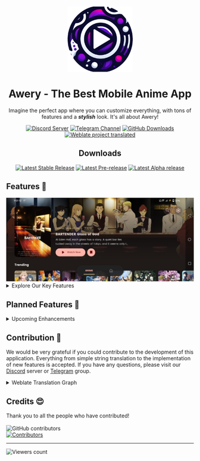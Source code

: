 <p align="center">
   <img src="https://raw.githubusercontent.com/MrBoomDeveloper/Awery/master/docs/app_icon.png" alt="Awery App Icon" width="175px">
</p>
<h1 align="center">Awery - The Best Mobile Anime App</h1>
<p align="center">Imagine the perfect app where you can customize everything, with tons of features and a <b><i>stylish</i></b> look. It's all about Awery!</p>
<p align="center">
   <a href="https://discord.com/invite/yspVzD4Kbm"><img src="https://dcbadge.limes.pink/api/server/https://discord.com/invite/yspVzD4Kbm" alt="Discord Server"></a>
   <a href="https://t.me/mrboomdev_awery"><img src="https://img.shields.io/endpoint?label=Telegram&labelColor=0e91e3&color=545454&logo=telegram&style=for-the-badge&url=https%3A%2F%2Fmogyo.ro%2Fquart-apis%2Ftgmembercount%3Fchat_id%3Dmrboomdev_awery" alt="Telegram Channel"></a>
   <a href="https://github.com/MrBoomDeveloper/Awery/releases"><img src="https://img.shields.io/github/downloads/MrBoomDeveloper/Awery/total?style=for-the-badge" alt="GitHub Downloads"></a>
   <a href="https://hosted.weblate.org/engage/awery">
      <img alt="Weblate project translated" src="https://img.shields.io/weblate/progress/awery?style=for-the-badge">
   </a>
</p>
<h2 align="center">Downloads</h2>
<p align="center">
   <a href="https://github.com/mrboomdeveloper/awery/releases/latest"><img src="https://img.shields.io/github/v/release/mrboomdeveloper/awery?display_name=tag&style=flat-square&logoColor=06599d&label=Stable&labelColor=06599d&color=043b69" alt="Latest Stable Release"/></a>
   <a href="https://github.com/mrboomdeveloper/awery/releases"><img src="https://img.shields.io/github/v/release/mrboomdeveloper/awery?include_prereleases&display_name=tag&style=flat-square&logoColor=2c2c47&label=Beta&color=818cf8" alt="Latest Pre-release"/></a>
   <a href="https://github.com/itsmechinmoy/awery-updater/releases/latest"><img src="https://img.shields.io/github/v/release/itsmechinmoy/awery-updater?display_name=tag&style=flat-square&label=Alpha&color=e23629" alt="Latest Alpha release"/></a>
</p>

<h2>Features 🚀</h2>
<img src="https://raw.githubusercontent.com/MrBoomDeveloper/Awery/master/docs/screenshot1.jpg" alt="Screenshot" />
<details>
<summary>Explore Our Key Features</summary>
<ul>
  <li>Integration with Aniyomi extensions for enhanced functionality.</li>
  <li>Seamless progress synchronisation with AniList, MyAnimeList, Shikimori, and more.</li>
  <li>Engage with and contribute to community comments.</li>
  <li>Support for multiple languages, making it accessible worldwide.</li>
  <li>Advanced tag filtering, including options to exclude genres like mecha.</li>
  <li>Blacklist and manage unwanted media content effectively.</li>
</ul>
</details>

<h2>Planned Features 👀</h2>
<details>
<summary>Upcoming Enhancements</summary>
<ul>
  <li>Support for Android TV, bringing the app to larger screens.</li>
  <li>Integrated newsreader to keep you updated on the latest trends.</li>
  <li>Expanded extension compatibility, including Tachiyomi, Cloudstream, Miru, and LNReader.</li>
  <li>Torrent support for more flexible media acquisition.</li>
  <li>Offline playback capabilities for uninterrupted access.</li>
  <li>Real-time update notifications to keep you informed.</li>
</ul>
</details>

<h2>Contribution 🤝</h2>

We would be very grateful if you could contribute to the development of this application.  Everything from simple string translation to the implementation of new features is accepted. If you have any questions, please visit our <a href="https://discord.com/invite/yepfCz4pvW">Discord</a> server or <a href="https://t.me/mrboomdev_awery">Telegram</a> group.
<details>
<summary>Weblate Translation Graph</summary>
<a href="https://hosted.weblate.org/engage/awery"><img src="https://hosted.weblate.org/widget/awery/multi-auto.svg" alt="Translation status" /></a>
</details>

<H2>Credits 😍</h2>
Thank you to all the people who have contributed!<br>
<br>
<a href="https://github.com/mrboomdeveloper/awery/graphs/contributors">
  <img alt="GitHub contributors" src="https://img.shields.io/github/contributors/mrboomdeveloper/awery?style=flat-square&label=Contributors%20%3A&labelColor=%230f1318&color=%230f1318" align="left">
</a>
<br>
<a href="https://github.com/mrboomdeveloper/awery/graphs/contributors">
  <img src="https://contrib.rocks/image?repo=mrboomdeveloper/awery" alt="Contributors">
</a>

---

<p>
   <img src="https://count.getloli.com/get/@:awerymrboomdev" alt="Viewers count" />
</p>

